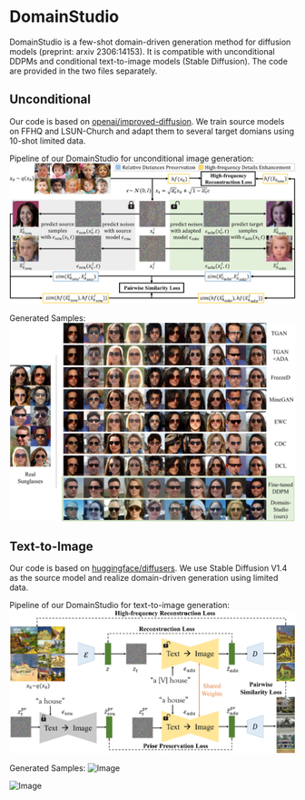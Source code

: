 # DomainStudio
DomainStudio is a few-shot domain-driven generation method for diffusion models (preprint: arxiv 2306:14153). It is compatible with unconditional DDPMs and conditional text-to-image models (Stable Diffusion). The code are provided in the two files separately.

## Unconditional
Our code is based on [openai/improved-diffusion](https://github.com/openai/improved-diffusion). We train source models on FFHQ and LSUN-Church and adapt them to several target domians using 10-shot limited data.

Pipeline of our DomainStudio for unconditional image generation:
![Image](./Images/pairwise2.jpg)

Generated Samples:
![Image](./Images/sunglasses.jpg)

## Text-to-Image
Our code is based on [huggingface/diffusers](https://github.com/huggingface/diffusers). We use Stable Diffusion V1.4 as the source model and realize domain-driven generation using limited data.

Pipeline of our DomainStudio for text-to-image generation:
![Image](./Images/overview2.jpg)

Generated Samples:
![Image](./Images/vangoghouses.jpg)

![Image](./Images/stable3.jpg)
